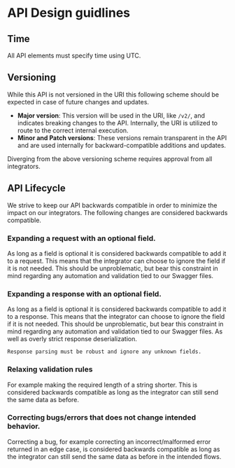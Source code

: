 # API Design guidlines

## Time
All API elements must specify time using UTC.

## Versioning

While this API is not versioned in the URI this following scheme should be expected in case of future changes and updates.

* **Major version**: This version will be used in the URI, like `/v2/`, and indicates breaking changes to the API. Internally, the URI is utilized to route to the
  correct internal execution.
* **Minor and Patch versions**: These versions remain transparent in the API and are used internally for backward-compatible additions and updates.

Diverging from the above versioning scheme requires approval from all integrators.

## API Lifecycle

We strive to keep our API backwards compatible in order to minimize the impact on our integrators.
The following changes are considered backwards compatible.

### Expanding a request with an optional field.

As long as a field is optional it is considered backwards compatible to add it to a request. This means that the integrator can choose to ignore the field if it
is not needed.
This should be unproblematic, but bear this constraint in mind regarding any automation and validation tied to our Swagger files.

### Expanding a response with an optional field.

As long as a field is optional it is considered backwards compatible to add it to a response. This means that the integrator can choose to ignore the field if
it is not needed.
This should be unproblematic, but bear this constraint in mind regarding any automation and validation tied to our Swagger files. As well as overly strict
response deserialization.

`Response parsing must be robust and ignore any unknown fields.`

### Relaxing validation rules

For example making the required length of a string shorter. This is considered backwards compatible as long as the integrator can still send the same data as
before.

### Correcting bugs/errors that does not change intended behavior.

Correcting a bug, for example correcting an incorrect/malformed error returned in an edge case, is considered backwards compatible as long as the integrator can
still send the same data as before in the intended flows.
